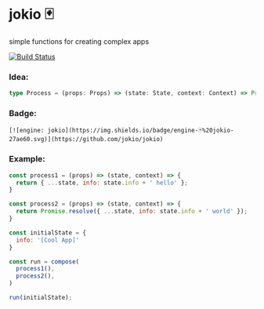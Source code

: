 # jokio 🃏

simple functions for creating complex apps 

[![Build Status](https://travis-ci.org/jokio/jokio.svg?branch=master)](https://travis-ci.org/jokio/jokio)

### Idea:
```ts
type Process = (props: Props) => (state: State, context: Context) => Promise<State>
```

### Badge:
```
[![engine: jokio](https://img.shields.io/badge/engine-🃏%20jokio-27ae60.svg)](https://github.com/jokio/jokio)
```

### Example:
```js
const process1 = (props) => (state, context) => {
  return { ...state, info: state.info + ' hello' };
}

const process2 = (props) => (state, context) => {
  return Promise.resolve({ ...state, info: state.info + ' world' });
}

const initialState = {
  info: '[Cool App]'
}

const run = compose(
  process1(),
  process2(),
)

run(initialState);
```
